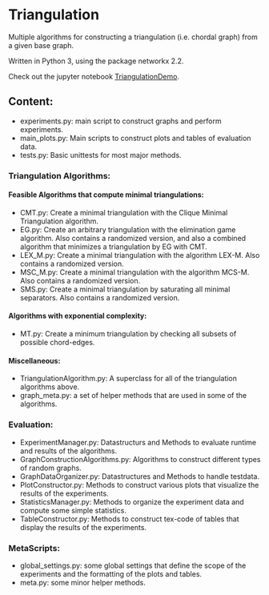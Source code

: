 # Triangulation
Multiple algorithms for constructing a triangulation (i.e. chordal graph) from a given base graph.

Written in Python 3, using the package networkx 2.2.

Check out the jupyter notebook [TriangulationDemo](TriangulationDemo.ipynb).

## Content:

- experiments.py: main script to construct graphs and perform experiments.
- main_plots.py: Main scripts to construct plots and tables of evaluation data.
- tests.py: Basic unittests for most major methods.

### Triangulation Algorithms:
#### Feasible Algorithms that compute minimal triangulations:
- CMT.py: Create a minimal triangulation with the Clique Minimal Triangulation algorithm.
- EG.py: Create an arbitrary triangulation with the elimination game algorithm. Also contains a randomized version, and also a combined algorithm that minimizes a triangulation by EG with CMT.
- LEX_M.py: Create a minimal triangulation with the algorithm LEX-M. Also contains a randomized version.
- MSC_M.py: Create a minimal triangulation with the algorithm MCS-M. Also contains a randomized version.
- SMS.py: Create a minimal triangulation by saturating all minimal separators. Also contains a randomized version.
#### Algorithms with exponential complexity:
- MT.py: Create a minimum triangulation by checking all subsets of possible chord-edges.
#### Miscellaneous:
- TriangulationAlgorithm.py: A superclass for all of the triangulation algorithms above.
- graph_meta.py: a set of helper methods that are used in some of the algorithms.

### Evaluation:
- ExperimentManager.py: Datastructurs and Methods to evaluate runtime and results of the algorithms.
- GraphConstructionAlgorithms.py: Algorithms to construct different types of random graphs.
- GraphDataOrganizer.py: Datastructures and Methods to handle testdata.
- PlotConstructor.py: Methods to construct various plots that visualize the results of the experiments.
- StatisticsManager.py: Methods to organize the experiment data and compute some simple statistics.
- TableConstructor.py: Methods to construct tex-code of tables that display the results of the experiments.

### MetaScripts:
- global_settings.py: some global settings that define the scope of the experiments and the formatting of the plots and tables.
- meta.py: some minor helper methods.